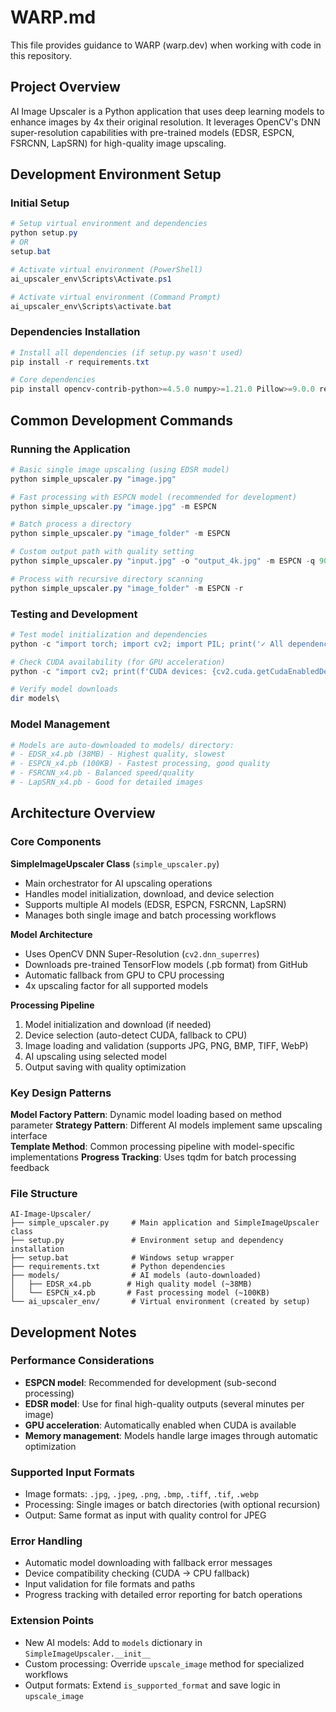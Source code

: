 # WARP.md

This file provides guidance to WARP (warp.dev) when working with code in this repository.

## Project Overview

AI Image Upscaler is a Python application that uses deep learning models to enhance images by 4x their original resolution. It leverages OpenCV's DNN super-resolution capabilities with pre-trained models (EDSR, ESPCN, FSRCNN, LapSRN) for high-quality image upscaling.

## Development Environment Setup

### Initial Setup
```powershell
# Setup virtual environment and dependencies
python setup.py
# OR
setup.bat

# Activate virtual environment (PowerShell)
ai_upscaler_env\Scripts\Activate.ps1

# Activate virtual environment (Command Prompt)
ai_upscaler_env\Scripts\activate.bat
```

### Dependencies Installation
```powershell
# Install all dependencies (if setup.py wasn't used)
pip install -r requirements.txt

# Core dependencies
pip install opencv-contrib-python>=4.5.0 numpy>=1.21.0 Pillow>=9.0.0 requests>=2.28.0 tqdm>=4.64.0
```

## Common Development Commands

### Running the Application
```powershell
# Basic single image upscaling (using EDSR model)
python simple_upscaler.py "image.jpg"

# Fast processing with ESPCN model (recommended for development)
python simple_upscaler.py "image.jpg" -m ESPCN

# Batch process a directory
python simple_upscaler.py "image_folder" -m ESPCN

# Custom output path with quality setting
python simple_upscaler.py "input.jpg" -o "output_4k.jpg" -m ESPCN -q 90

# Process with recursive directory scanning
python simple_upscaler.py "image_folder" -m ESPCN -r
```

### Testing and Development
```powershell
# Test model initialization and dependencies
python -c "import torch; import cv2; import PIL; print('✓ All dependencies imported successfully')"

# Check CUDA availability (for GPU acceleration)
python -c "import cv2; print(f'CUDA devices: {cv2.cuda.getCudaEnabledDeviceCount()}')"

# Verify model downloads
dir models\
```

### Model Management
```powershell
# Models are auto-downloaded to models/ directory:
# - EDSR_x4.pb (38MB) - Highest quality, slowest
# - ESPCN_x4.pb (100KB) - Fastest processing, good quality  
# - FSRCNN_x4.pb - Balanced speed/quality
# - LapSRN_x4.pb - Good for detailed images
```

## Architecture Overview

### Core Components

**SimpleImageUpscaler Class** (`simple_upscaler.py`)
- Main orchestrator for AI upscaling operations
- Handles model initialization, download, and device selection
- Supports multiple AI models (EDSR, ESPCN, FSRCNN, LapSRN)
- Manages both single image and batch processing workflows

**Model Architecture**
- Uses OpenCV DNN Super-Resolution (`cv2.dnn_superres`)
- Downloads pre-trained TensorFlow models (.pb format) from GitHub
- Automatic fallback from GPU to CPU processing
- 4x upscaling factor for all supported models

**Processing Pipeline**
1. Model initialization and download (if needed)
2. Device selection (auto-detect CUDA, fallback to CPU)
3. Image loading and validation (supports JPG, PNG, BMP, TIFF, WebP)
4. AI upscaling using selected model
5. Output saving with quality optimization

### Key Design Patterns

**Model Factory Pattern**: Dynamic model loading based on method parameter
**Strategy Pattern**: Different AI models implement same upscaling interface  
**Template Method**: Common processing pipeline with model-specific implementations
**Progress Tracking**: Uses tqdm for batch processing feedback

### File Structure
```
AI-Image-Upscaler/
├── simple_upscaler.py     # Main application and SimpleImageUpscaler class
├── setup.py               # Environment setup and dependency installation
├── setup.bat              # Windows setup wrapper
├── requirements.txt       # Python dependencies
├── models/                # AI models (auto-downloaded)
│   ├── EDSR_x4.pb        # High quality model (~38MB)
│   └── ESPCN_x4.pb       # Fast processing model (~100KB)
└── ai_upscaler_env/       # Virtual environment (created by setup)
```

## Development Notes

### Performance Considerations
- **ESPCN model**: Recommended for development (sub-second processing)
- **EDSR model**: Use for final high-quality outputs (several minutes per image)
- **GPU acceleration**: Automatically enabled when CUDA is available
- **Memory management**: Models handle large images through automatic optimization

### Supported Input Formats
- Image formats: `.jpg`, `.jpeg`, `.png`, `.bmp`, `.tiff`, `.tif`, `.webp`
- Processing: Single images or batch directories (with optional recursion)
- Output: Same format as input with quality control for JPEG

### Error Handling
- Automatic model downloading with fallback error messages
- Device compatibility checking (CUDA -> CPU fallback)
- Input validation for file formats and paths
- Progress tracking with detailed error reporting for batch operations

### Extension Points
- New AI models: Add to `models` dictionary in `SimpleImageUpscaler.__init__`
- Custom processing: Override `upscale_image` method for specialized workflows
- Output formats: Extend `is_supported_format` and save logic in `upscale_image`